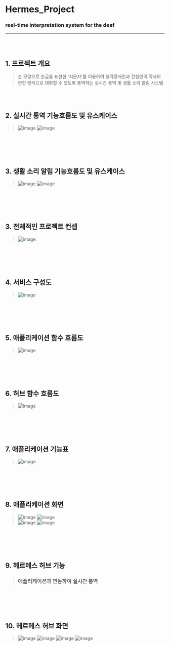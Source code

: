 # **Hermes_Project**
### **real-time interpretation system for the deaf**
----
<br/>
<br/>

**1. 프로젝트 개요**
----
>손 모양으로 한글을 표현한 '지문자'를 이용하여 청각장애인과 건청인이 각자의 편한 방식으로 대화할 수 있도록 통역하는
>실시간 통역 및 생활 소리 알림 시스템

<br/>
<br/>

**2. 실시간 통역 기능흐름도 및 유스케이스**
----
>![image](https://user-images.githubusercontent.com/33280934/114130822-577f9a80-993c-11eb-9ed0-187eab9574ee.png)
>![image](https://user-images.githubusercontent.com/33280934/114130887-7d0ca400-993c-11eb-995d-3312f96151db.png)

<br/>
<br/>
<br/>
<br/>

**3. 생활 소리 알림 기능흐름도 및 유스케이스**
----
>![image](https://user-images.githubusercontent.com/33280934/114130828-5b132180-993c-11eb-873c-fe21c44167f5.png)
>![image](https://user-images.githubusercontent.com/33280934/114130899-81d15800-993c-11eb-9e5c-930546753e30.png)

<br/>
<br/>
<br/>
<br/>

**3. 전체적인 프로젝트 컨셉**
----
>![image](https://user-images.githubusercontent.com/33280934/114128781-1dac9500-9938-11eb-9f10-744f37c0e958.png)

<br/>
<br/>
<br/>
<br/>

**4. 서비스 구성도**
----
>![image](https://user-images.githubusercontent.com/33280934/114128612-b4c51d00-9937-11eb-8bf4-84c0bc379ebe.png)

<br/>
<br/>
<br/>
<br/>

**5. 애플리케이션 함수 흐름도**
----
>![image](https://user-images.githubusercontent.com/33280934/114128797-2604d000-9938-11eb-910d-f03cb4fa4e11.png)

<br/>
<br/>
<br/>
<br/>

**6. 허브 함수 흐름도**
----
>![image](https://user-images.githubusercontent.com/33280934/114128816-34eb8280-9938-11eb-87a7-e39d06587d86.png)

<br/>
<br/>
<br/>
<br/>

**7. 애플리케이션 기능표**
----
>![image](https://user-images.githubusercontent.com/33280934/114130158-ee4b5780-993a-11eb-800d-b10177e79ffd.png)  

<br/>
<br/>
<br/>
<br/>

**8. 애플리케이션 화면**
----
>![image](https://user-images.githubusercontent.com/33280934/114129160-fbffdd80-9938-11eb-892d-93b03a56fffc.png)
![image](https://user-images.githubusercontent.com/33280934/114129170-00c49180-9939-11eb-9183-c23aa9b3176b.png)  
![image](https://user-images.githubusercontent.com/33280934/114129175-0326eb80-9939-11eb-89ce-3c2ba692769d.png)
>![image](https://user-images.githubusercontent.com/33280934/114129183-04f0af00-9939-11eb-8f37-b7d12075ac28.png)

<br/>
<br/>
<br/>
<br/>

**9. 헤르메스 허브 기능**
----
>### 애플리케이션과 연동하여 실시간 통역

<br/>
<br/>
<br/>
<br/>

**10. 헤르메스 허브 화면**
----
>![image](https://user-images.githubusercontent.com/33280934/114129590-d2938180-9939-11eb-8ffb-f66c25b0d896.png)
![image](https://user-images.githubusercontent.com/33280934/114129606-dc1ce980-9939-11eb-9d89-df4d3debf595.png)
![image](https://user-images.githubusercontent.com/33280934/114129609-df17da00-9939-11eb-8ee1-4c836f3df0cf.png)
>![image](https://user-images.githubusercontent.com/33280934/114129616-e17a3400-9939-11eb-8100-32a13eff3313.png)

